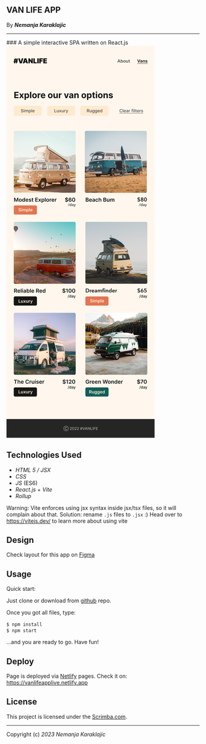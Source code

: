 ## VAN LIFE APP

By _**Nemanja Karaklajic**_
<hr>
### A simple interactive SPA written on React.js


<img src='./assets/images/Frame 26.png' />

## Technologies Used

* _HTML 5 / JSX_
* _CSS_
* _JS_ (ES6)
*  _React.js_ + _Vite_
* _Rollup_
  
 Warning: Vite enforces using jsx syntax inside jsx/tsx files, so it will complain about that. Solution: rename `.js` files to `.jsx` :)
 Head over to https://vitejs.dev/ to learn more about using vite
## Design

Check layout for this app on [Figma](https://www.figma.com/file/igDA2NiMDhoaIIAqm5EnTq/%23VanLife?type=design&node-id=0-1&t=1fe5x1Af70CFpQQX-0)



## Usage

Quick start:

Just clone or download from [github](https://github.com/letStayFoolish/van-life-app) repo.

Once you got all files, type:
```
$ npm install
$ npm start
````
...and you are ready to go. Have fun!

## Deploy

Page is deployed via [Netlify](https://app.netlify.com/) pages.
Check it on: https://vanlifeapplive.netlify.app

## License


This project is licensed under the [Scrimba.com](https://github.com/scrimba/community/blob/master/README.md).

<hr>

Copyright (c) _2023_ _Nemanja Karaklajic_
